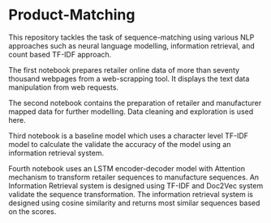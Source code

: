 # Product-Matching
This repository tackles the task of sequence-matching using various NLP approaches such as neural language modelling, information retrieval,  and count based TF-IDF approach. 

The first notebook prepares retailer online data of more than seventy thousand webpages from a web-scrapping tool. It displays the text data manipulation from web requests.

The second notebook contains the preparation of retailer and manufacturer mapped data for further modelling. Data cleaning and exploration is used here.

Third notebook is a baseline model which uses a character level TF-IDF model to calculate the validate the accuracy of the model using an information retrieval system.

Fourth notebook uses an LSTM encoder-decoder model with Attention mechanism to transform retailer sequences to manufacture sequences. An Information Retrieval system is designed using TF-IDF and Doc2Vec system validate the sequence transformation. The information retrieval system is designed using cosine similarity and returns most similar sequences based on the scores.
